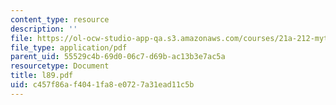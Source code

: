 ```yaml
---
content_type: resource
description: ''
file: https://ol-ocw-studio-app-qa.s3.amazonaws.com/courses/21a-212-myth-ritual-and-symbolism-spring-2004/c457f86af4041fa8e0727a31ead11c5b_l89.pdf
file_type: application/pdf
parent_uid: 55529c4b-69d0-06c7-d69b-ac13b3e7ac5a
resourcetype: Document
title: l89.pdf
uid: c457f86a-f404-1fa8-e072-7a31ead11c5b
---
```

